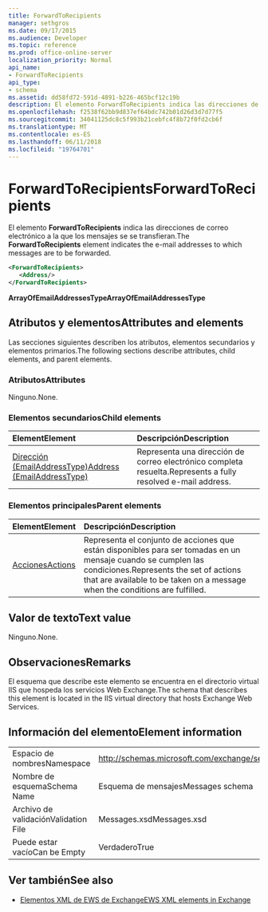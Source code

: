 ```yaml
---
title: ForwardToRecipients
manager: sethgros
ms.date: 09/17/2015
ms.audience: Developer
ms.topic: reference
ms.prod: office-online-server
localization_priority: Normal
api_name:
- ForwardToRecipients
api_type:
- schema
ms.assetid: dd58fd72-591d-4891-b226-465bcf12c19b
description: El elemento ForwardToRecipients indica las direcciones de correo electrónico a la que los mensajes se se transfieran.
ms.openlocfilehash: f2538f62bb9d837ef64bdc742b01d26d3d7d77f5
ms.sourcegitcommit: 34041125dc8c5f993b21cebfc4f8b72f0fd2cb6f
ms.translationtype: MT
ms.contentlocale: es-ES
ms.lasthandoff: 06/11/2018
ms.locfileid: "19764701"
---
```

# <a name="forwardtorecipients"></a><span data-ttu-id="8a0fd-103">ForwardToRecipients</span><span class="sxs-lookup"><span data-stu-id="8a0fd-103">ForwardToRecipients</span></span>

<span data-ttu-id="8a0fd-104">El elemento **ForwardToRecipients** indica las direcciones de correo electrónico a la que los mensajes se se transfieran.</span><span class="sxs-lookup"><span data-stu-id="8a0fd-104">The **ForwardToRecipients** element indicates the e-mail addresses to which messages are to be forwarded.</span></span> 
  
```XML
<ForwardToRecipients>
   <Address/>
</ForwardToRecipients>
```

 <span data-ttu-id="8a0fd-105">**ArrayOfEmailAddressesType**</span><span class="sxs-lookup"><span data-stu-id="8a0fd-105">**ArrayOfEmailAddressesType**</span></span>
## <a name="attributes-and-elements"></a><span data-ttu-id="8a0fd-106">Atributos y elementos</span><span class="sxs-lookup"><span data-stu-id="8a0fd-106">Attributes and elements</span></span>

<span data-ttu-id="8a0fd-107">Las secciones siguientes describen los atributos, elementos secundarios y elementos primarios.</span><span class="sxs-lookup"><span data-stu-id="8a0fd-107">The following sections describe attributes, child elements, and parent elements.</span></span>
  
### <a name="attributes"></a><span data-ttu-id="8a0fd-108">Atributos</span><span class="sxs-lookup"><span data-stu-id="8a0fd-108">Attributes</span></span>

<span data-ttu-id="8a0fd-109">Ninguno.</span><span class="sxs-lookup"><span data-stu-id="8a0fd-109">None.</span></span>
  
### <a name="child-elements"></a><span data-ttu-id="8a0fd-110">Elementos secundarios</span><span class="sxs-lookup"><span data-stu-id="8a0fd-110">Child elements</span></span>

|<span data-ttu-id="8a0fd-111">**Element**</span><span class="sxs-lookup"><span data-stu-id="8a0fd-111">**Element**</span></span>|<span data-ttu-id="8a0fd-112">**Descripción**</span><span class="sxs-lookup"><span data-stu-id="8a0fd-112">**Description**</span></span>|
|:-----|:-----|
|[<span data-ttu-id="8a0fd-113">Dirección (EmailAddressType)</span><span class="sxs-lookup"><span data-stu-id="8a0fd-113">Address (EmailAddressType)</span></span>](address-emailaddresstype.md) <br/> |<span data-ttu-id="8a0fd-114">Representa una dirección de correo electrónico completa resuelta.</span><span class="sxs-lookup"><span data-stu-id="8a0fd-114">Represents a fully resolved e-mail address.</span></span>  <br/> |
   
### <a name="parent-elements"></a><span data-ttu-id="8a0fd-115">Elementos principales</span><span class="sxs-lookup"><span data-stu-id="8a0fd-115">Parent elements</span></span>

|<span data-ttu-id="8a0fd-116">**Element**</span><span class="sxs-lookup"><span data-stu-id="8a0fd-116">**Element**</span></span>|<span data-ttu-id="8a0fd-117">**Descripción**</span><span class="sxs-lookup"><span data-stu-id="8a0fd-117">**Description**</span></span>|
|:-----|:-----|
|[<span data-ttu-id="8a0fd-118">Acciones</span><span class="sxs-lookup"><span data-stu-id="8a0fd-118">Actions</span></span>](actions.md) <br/> |<span data-ttu-id="8a0fd-119">Representa el conjunto de acciones que están disponibles para ser tomadas en un mensaje cuando se cumplen las condiciones.</span><span class="sxs-lookup"><span data-stu-id="8a0fd-119">Represents the set of actions that are available to be taken on a message when the conditions are fulfilled.</span></span>  <br/> |
   
## <a name="text-value"></a><span data-ttu-id="8a0fd-120">Valor de texto</span><span class="sxs-lookup"><span data-stu-id="8a0fd-120">Text value</span></span>

<span data-ttu-id="8a0fd-121">Ninguno.</span><span class="sxs-lookup"><span data-stu-id="8a0fd-121">None.</span></span>
  
## <a name="remarks"></a><span data-ttu-id="8a0fd-122">Observaciones</span><span class="sxs-lookup"><span data-stu-id="8a0fd-122">Remarks</span></span>

<span data-ttu-id="8a0fd-123">El esquema que describe este elemento se encuentra en el directorio virtual IIS que hospeda los servicios Web Exchange.</span><span class="sxs-lookup"><span data-stu-id="8a0fd-123">The schema that describes this element is located in the IIS virtual directory that hosts Exchange Web Services.</span></span>
  
## <a name="element-information"></a><span data-ttu-id="8a0fd-124">Información del elemento</span><span class="sxs-lookup"><span data-stu-id="8a0fd-124">Element information</span></span>

|||
|:-----|:-----|
|<span data-ttu-id="8a0fd-125">Espacio de nombres</span><span class="sxs-lookup"><span data-stu-id="8a0fd-125">Namespace</span></span>  <br/> |http://schemas.microsoft.com/exchange/services/2006/messages  <br/> |
|<span data-ttu-id="8a0fd-126">Nombre de esquema</span><span class="sxs-lookup"><span data-stu-id="8a0fd-126">Schema Name</span></span>  <br/> |<span data-ttu-id="8a0fd-127">Esquema de mensajes</span><span class="sxs-lookup"><span data-stu-id="8a0fd-127">Messages schema</span></span>  <br/> |
|<span data-ttu-id="8a0fd-128">Archivo de validación</span><span class="sxs-lookup"><span data-stu-id="8a0fd-128">Validation File</span></span>  <br/> |<span data-ttu-id="8a0fd-129">Messages.xsd</span><span class="sxs-lookup"><span data-stu-id="8a0fd-129">Messages.xsd</span></span>  <br/> |
|<span data-ttu-id="8a0fd-130">Puede estar vacío</span><span class="sxs-lookup"><span data-stu-id="8a0fd-130">Can be Empty</span></span>  <br/> |<span data-ttu-id="8a0fd-131">Verdadero</span><span class="sxs-lookup"><span data-stu-id="8a0fd-131">True</span></span>  <br/> |
   
## <a name="see-also"></a><span data-ttu-id="8a0fd-132">Ver también</span><span class="sxs-lookup"><span data-stu-id="8a0fd-132">See also</span></span>



- [<span data-ttu-id="8a0fd-133">Elementos XML de EWS de Exchange</span><span class="sxs-lookup"><span data-stu-id="8a0fd-133">EWS XML elements in Exchange</span></span>](ews-xml-elements-in-exchange.md)

